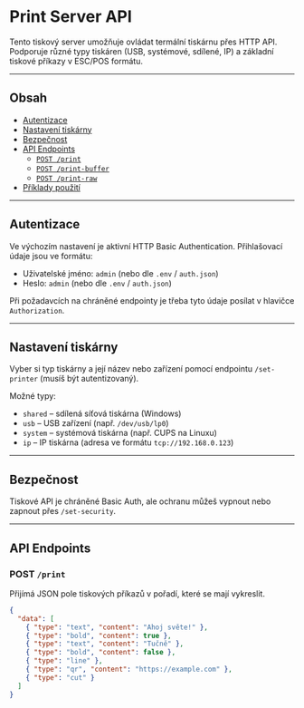 # Print Server API

Tento tiskový server umožňuje ovládat termální tiskárnu přes HTTP API. Podporuje různé typy tiskáren (USB, systémové, sdílené, IP) a základní tiskové příkazy v ESC/POS formátu.

---

## Obsah

- [Autentizace](#autentizace)
- [Nastavení tiskárny](#nastavení-tiskárny)
- [Bezpečnost](#bezpečnost)
- [API Endpoints](#api-endpoints)
  - [`POST /print`](#post-print)
  - [`POST /print-buffer`](#post-print-buffer)
  - [`POST /print-raw`](#post-print-raw)
- [Příklady použití](#příklady-použití)

---

## Autentizace

Ve výchozím nastavení je aktivní HTTP Basic Authentication. Přihlašovací údaje jsou ve formátu:

- Uživatelské jméno: `admin` (nebo dle `.env` / `auth.json`)
- Heslo: `admin` (nebo dle `.env` / `auth.json`)

Při požadavcích na chráněné endpointy je třeba tyto údaje posílat v hlavičce `Authorization`.

---

## Nastavení tiskárny

Vyber si typ tiskárny a její název nebo zařízení pomocí endpointu `/set-printer` (musíš být autentizovaný).

Možné typy:

- `shared` – sdílená síťová tiskárna (Windows)
- `usb` – USB zařízení (např. `/dev/usb/lp0`)
- `system` – systémová tiskárna (např. CUPS na Linuxu)
- `ip` – IP tiskárna (adresa ve formátu `tcp://192.168.0.123`)

---

## Bezpečnost

Tiskové API je chráněné Basic Auth, ale ochranu můžeš vypnout nebo zapnout přes `/set-security`.

---

## API Endpoints

### POST `/print`

Přijímá JSON pole tiskových příkazů v pořadí, které se mají vykreslit.

```json
{
  "data": [
    { "type": "text", "content": "Ahoj světe!" },
    { "type": "bold", "content": true },
    { "type": "text", "content": "Tučně" },
    { "type": "bold", "content": false },
    { "type": "line" },
    { "type": "qr", "content": "https://example.com" },
    { "type": "cut" }
  ]
}
